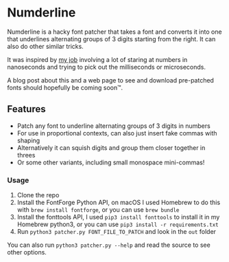 # Numderline

Numderline is a hacky font patcher that takes a font and converts it into one that underlines alternating groups of 3 digits starting from the right. It can also do other similar tricks.

It was inspired by [my job](https://www.janestreet.com/technology/) involving a lot of staring at numbers in nanoseconds and trying to pick out the milliseconds or microseconds.

A blog post about this and a web page to see and download pre-patched fonts should hopefully be coming soon™.

## Features

- Patch any font to underline alternating groups of 3 digits in numbers
- For use in proportional contexts, can also just insert fake commas with shaping
- Alternatively it can squish digits and group them closer together in threes
- Or some other variants, including small monospace mini-commas!

### Usage

1. Clone the repo
1. Install the FontForge Python API, on macOS I used Homebrew to do this with `brew install fontforge`, or you can use `brew bundle`
1. Install the fonttools API, I used `pip3 install fonttools` to install it in my Homebrew python3, or you can use `pip3 install -r requirements.txt`
1. Run `python3 patcher.py FONT_FILE_TO_PATCH` and look in the `out` folder

You can also run `python3 patcher.py --help` and read the source to see other options.
